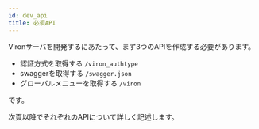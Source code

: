 ```yaml
---
id: dev_api
title: 必須API
---
```


Vironサーバを開発するにあたって、まず3つのAPIを作成する必要があります。

- 認証方式を取得する `/viron_authtype`
- swaggerを取得する `/swagger.json`
- グローバルメニューを取得する `/viron`

です。

次頁以降でそれぞれのAPIについて詳しく記述します。
